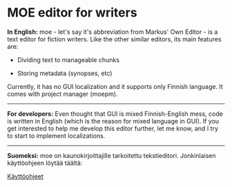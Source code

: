 


MOE editor for writers
====================


**In English:** moe - let's say it's abbreviation from Markus' Own Editor - is a
text editor for fiction writers. Like the other similar editors, its main
features are:

* Dividing text to manageable chunks

* Storing metadata (synopses, etc)

Currently, it has no GUI localization and it supports only Finnish language.
It comes with project manager (moepm).

---

**For developers:** Even thought that GUI is mixed Finnish-English mess, code
is written in English (which is the reason for mixed language in GUI). If
you get interested to help me develop this editor further, let me know, and
I try to start to implement localizations.

---

**Suomeksi:** moe on kaunokirjoittajille tarkoitettu tekstieditori. Jonkinlaisen
käyttöohjeen löytää täältä:

[Käyttöohjeet](https://github.com/mkoskim/moe/blob/master/docs/pymoe/moe.pdf)

